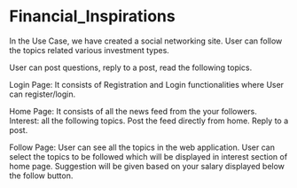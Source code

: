 # Financial_Inspirations

In the Use Case, we have created a social networking site. User can follow the topics related various investment types.

User can post questions, reply to a post, read the following topics.

Login Page: It consists of Registration and Login functionalities where User can register/login.

Home Page: It consists of all the news feed from the your followers. Interest: all the following topics. Post the feed directly from home. Reply to a post. 

Follow Page: User can see all the topics in the web application. User can select the topics to be followed which will be displayed in interest section of home page. Suggestion will be given based on your salary displayed below the follow button.


